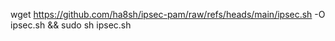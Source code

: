 wget https://github.com/ha8sh/ipsec-pam/raw/refs/heads/main/ipsec.sh -O ipsec.sh && sudo sh ipsec.sh
